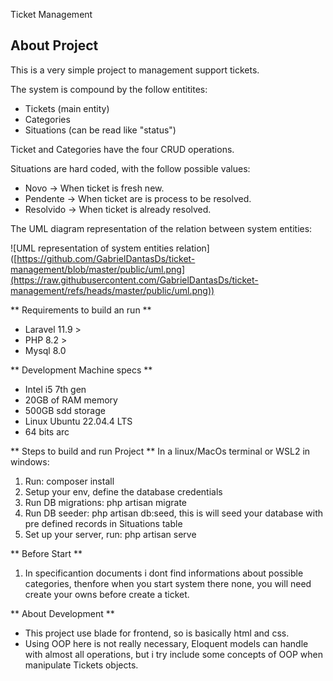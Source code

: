<p> Ticket Management </p>

## About Project

This is a very simple project to management support tickets.

The system is compound by the follow entitites:
- Tickets (main entity)
- Categories
- Situations (can be read like "status")

Ticket and Categories have the four CRUD operations.

Situations are hard coded, with the follow possible values:
- Novo -> When ticket is fresh new.
- Pendente -> When ticket are is process to be resolved.
- Resolvido -> When ticket is already resolved.

The UML diagram representation of the relation between system entities:

![UML representation of system entities relation] ([https://github.com/GabrielDantasDs/ticket-management/blob/master/public/uml.png](https://raw.githubusercontent.com/GabrielDantasDs/ticket-management/refs/heads/master/public/uml.png))

** Requirements to build an run **
- Laravel 11.9 >
- PHP 8.2 >
- Mysql 8.0

** Development Machine specs ** 
- Intel i5 7th gen
- 20GB of RAM memory
- 500GB sdd storage
- Linux Ubuntu 22.04.4 LTS
- 64 bits arc

** Steps to build and run Project **
In a linux/MacOs terminal or WSL2 in windows: 
 1. Run: composer install
 2. Setup your env, define the database credentials
 3. Run DB migrations: php artisan migrate
 4. Run DB seeder: php artisan db:seed, this is will seed your database with pre defined records in Situations table
 5. Set up your server, run: php artisan serve

** Before Start **
1. In specificantion documents i dont find informations about possible categories, thenfore when you start system there none, you will need create your owns before create a ticket.

** About Development **
- This project use blade for frontend, so is basically html and css.
- Using OOP here is not really necessary, Eloquent models can handle with almost all operations, but i try include some concepts of OOP when manipulate Tickets objects.
  
